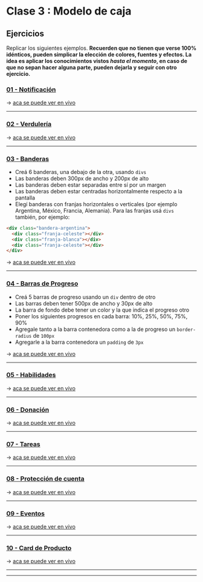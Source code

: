 # Clase 3 : Modelo de caja

## Ejercicios

Replicar los siguientes ejemplos. **Recuerden que no tienen que verse 100% idénticos, pueden simplicar la elección de colores, fuentes y efectos. La idea es aplicar los conocimientos vistos _hasta el momento_, en caso de que no sepan hacer alguna parte, pueden dejarla y seguir con otro ejercicio.**

### [01 - Notificación](https://uidesigndaily.com/posts/sketch-notification-widget-day-855)

-> [aca se puede ver en vivo](https://eugenia1984.github.io/ada-introduccion-frontend/clase03/notificacion.html)

---

### [02 - Verdulería](https://fm08n.csb.app/)

-> [aca se puede ver en vivo](https://eugenia1984.github.io/ada-introduccion-frontend/clase03/verduleria.html)

---

### [03 - Banderas](https://www.countryflags.com/en/)

- Creá 6 banderas, una debajo de la otra, usando `divs` 
- Las banderas deben 300px de ancho y 200px de alto
- Las banderas deben estar separadas entre sí por un margen
- Las banderas deben estar centradas horizontalmente respecto a la pantalla
- Elegí banderas con franjas horizontales o verticales (por ejemplo Argentina, México, Francia, Alemania). Para las franjas usá `divs` también, por ejemplo:

```html
<div class="bandera-argentina">
  <div class="franja-celeste"></div>
  <div class="franja-blanca"></div>
  <div class="franja-celeste"></div>
</div>
```

-> [aca se puede ver en vivo](https://eugenia1984.github.io/ada-introduccion-frontend/clase03/banderas.html)

---

### [04 - Barras de Progreso](https://ck9cu.csb.app/)

- Creá 5 barras de progreso usando un `div` dentro de otro
- Las barras deben tener 500px de ancho y 30px de alto
- La barra de fondo debe tener un color y la que indica el progreso otro
- Poner los siguientes progresos en cada barra: 10%, 25%, 50%, 75%, 90%
- Agregale tanto a la barra contenedora como a la de progreso un `border-radius` de `100px`
- Agregarle a la barra contenedora un `padding` de `3px`

-> [aca se puede ver en vivo](https://eugenia1984.github.io/ada-introduccion-frontend/clase03/barras-de-progeso.html)

---

### [05 - Habilidades](https://uidesigndaily.com/posts/sketch-skills-list-card-day-929)

-> [aca se puede ver en vivo](https://eugenia1984.github.io/ada-introduccion-frontend/clase03/habilidades.html)

---

### [06 - Donación](https://uidesigndaily.com/posts/sketch-donate-widget-day-1038)

-> [aca se puede ver en vivo]()

---

### [07 - Tareas](https://i.imgur.com/CTzHqjK.png)

-> [aca se puede ver en vivo]()

---

### [08 - Protección de cuenta](https://uidesigndaily.com/posts/sketch-protect-account-widget-day-975)

-> [aca se puede ver en vivo]()

---

### [09 - Eventos](https://hj47o.csb.app/)

-> [aca se puede ver en vivo]()

---

### [10 - Card de Producto](https://tjq7t.csb.app/)

-> [aca se puede ver en vivo]()

---
---
